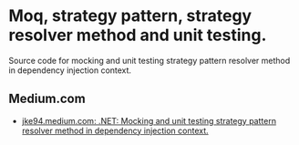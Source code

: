 # Moq, strategy pattern, strategy resolver method and unit testing.

Source code for mocking and unit testing strategy pattern resolver method in dependency injection context.

## Medium.com
* [jke94.medium.com: .NET: Mocking and unit testing strategy pattern resolver method in dependency injection context.](https://jke94.medium.com/net-mocking-and-unit-testing-strategy-pattern-resolver-method-in-dependency-injection-context-e757412f9ad8)
